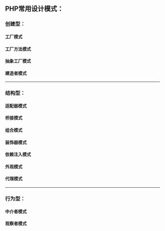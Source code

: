 PHP常用设计模式：
-------

### 创建型：
#### 工厂模式
#### 工厂方法模式
#### 抽象工厂模式
#### 建造者模式
-------

### 结构型：
#### 适配器模式
#### 桥接模式
#### 组合模式
#### 装饰器模式
#### 依赖注入模式
#### 外观模式
#### 代理模式
-------

### 行为型：
#### 中介者模式
#### 观察者模式
